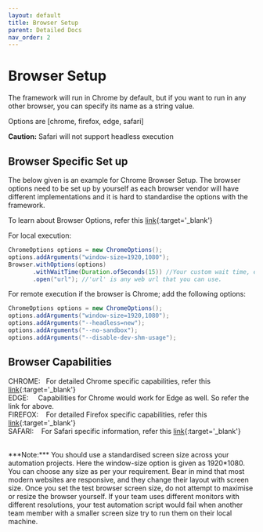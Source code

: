 ```yaml
---
layout: default
title: Browser Setup
parent: Detailed Docs
nav_order: 2
---
```


# Browser Setup

The framework will run in Chrome by default, but if you want to run in any other browser, you can specify its name as a string value.

Options are [chrome, firefox, edge, safari]
 
**<span class='text-red-000'>Caution:</span>** 
Safari will not support headless execution

## Browser Specific Set up
The below given is an example for Chrome Browser Setup. The browser options need to be set up by yourself as each browser vendor 
will have different implementations and it is hard to standardise the options with the framework. 

To learn about Browser Options, refer this [link](https://w3c.github.io/webdriver/#capabilities){:target='_blank'}
 
For local execution: 
```java
ChromeOptions options = new ChromeOptions();
options.addArguments("window-size=1920,1080"); 
Browser.withOptions(options)
       .withWaitTime(Duration.ofSeconds(15)) //Your custom wait time, else the default wait time of 5 seconds applies
       .open("url"); //'url' is any web url that you can use. 
```


For remote execution if the browser is Chrome; add the following options:
```java
ChromeOptions options = new ChromeOptions();
options.addArguments("window-size=1920,1080");
options.addArguments("--headless=new");
options.addArguments("--no-sandbox");
options.addArguments("--disable-dev-shm-usage");
```

## Browser Capabilities

CHROME:&nbsp;&nbsp;&nbsp;For detailed Chrome specific capabilities, refer this [link](https://chromedriver.chromium.org/capabilities){:target='_blank'} <br>
EDGE:&nbsp;&nbsp;&nbsp;&nbsp; Capabilities for Chrome would work for Edge as well. So refer the link for above. <br>
FIREFOX:&nbsp;&nbsp;&nbsp; For detailed Firefox specific capabilities, refer this [link](https://developer.mozilla.org/en-US/docs/Web/WebDriver/Capabilities/firefoxOptions){:target='_blank'} <br>
SAFARI:&nbsp;&nbsp;&nbsp;&nbsp;For Safari specific information, refer this [link](https://developer.apple.com/documentation/webkit/about_webdriver_for_safari#2957227){:target='_blank'} <br>


<br>
***Note:*** You should use a standardised screen size across your automation projects. Here the window-size option is given as 1920*1080.
 You can choose any size as per your requirement. Bear in mind that most modern websites are responsive, and they change their layout with screen size.
  Once you set the test browser screen size, do not attempt to maximise or resize the browser yourself. 
  If your team uses different monitors with different resolutions, your test automation script would fail when another team member with a smaller screen size try to run them on their local machine.

